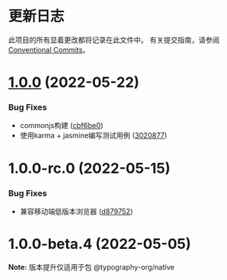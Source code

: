 # 更新日志

此项目的所有显着更改都将记录在此文件中。
有关提交指南，请参阅 [Conventional Commits](https://conventionalcommits.org)。

# [1.0.0](https://github.com/drdevelop/typography/compare/@typography-org/native@1.0.0-rc.0...@typography-org/native@1.0.0) (2022-05-22)

### Bug Fixes

* commonjs构建 ([cbf6be0](https://github.com/drdevelop/typography/commit/cbf6be0ae0ceba0a5a03be03e8c16b761840673f))
* 使用karma + jasmine编写测试用例 ([3020877](https://github.com/drdevelop/typography/commit/3020877af4ae69059da7ab71d4bf28e1a0091cfc))

# 1.0.0-rc.0 (2022-05-15)

### Bug Fixes

* 兼容移动端低版本浏览器 ([d879752](https://github.com/drdevelop/typography/commit/d8797529d72deca804c288946530e40a559a5a50))

# 1.0.0-beta.4 (2022-05-05)

**Note:** 版本提升仅适用于包 @typography-org/native
